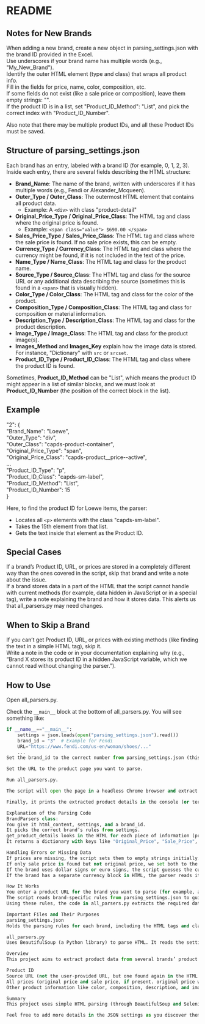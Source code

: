 # README

## Notes for New Brands
When adding a new brand, create a new object in parsing_settings.json with the brand ID provided in the Excel.  
Use underscores if your brand name has multiple words (e.g., "My_New_Brand").  
Identify the outer HTML element (type and class) that wraps all product info.  
Fill in the fields for price, name, color, composition, etc.  
If some fields do not exist (like a sale price or composition), leave them empty strings: "".  
If the product ID is in a list, set "Product_ID_Method": "List", and pick the correct index with "Product_ID_Number".

Also note that there may be multiple product IDs, and all these Product IDs must be saved.

## Structure of parsing_settings.json
Each brand has an entry, labeled with a brand ID (for example, 0, 1, 2, 3). Inside each entry, there are several fields describing the HTML structure:

- **Brand_Name**: The name of the brand, written with underscores if it has multiple words (e.g., Fendi or Alexander_Mcqueen).  
- **Outer_Type / Outer_Class**: The outermost HTML element that contains all product data.  
  - Example: A `<div>` with class "product-detail"  
- **Original_Price_Type / Original_Price_Class**: The HTML tag and class where the original price is found.  
  - Example: `<span class="value"> $690.00 </span>`  
- **Sales_Price_Type / Sales_Price_Class**: The HTML tag and class where the sale price is found. If no sale price exists, this can be empty.  
- **Currency_Type / Currency_Class**: The HTML tag and class where the currency might be found, if it is not included in the text of the price.  
- **Name_Type / Name_Class**: The HTML tag and class for the product name.  
- **Source_Type / Source_Class**: The HTML tag and class for the source URL or any additional data describing the source (sometimes this is found in a `<span>` that is visually hidden).  
- **Color_Type / Color_Class**: The HTML tag and class for the color of the product.  
- **Composition_Type / Composition_Class**: The HTML tag and class for composition or material information.  
- **Description_Type / Description_Class**: The HTML tag and class for the product description.  
- **Image_Type / Image_Class**: The HTML tag and class for the product image(s).  
- **Images_Method** and **Images_Key** explain how the image data is stored. For instance, "Dictionary" with `src` or `srcset`.  
- **Product_ID_Type / Product_ID_Class**: The HTML tag and class where the product ID is found.

Sometimes, **Product_ID_Method** can be "List", which means the product ID might appear in a list of similar blocks, and we must look at **Product_ID_Number** (the position of the correct block in the list).

## Example
"2": {  
  "Brand_Name": "Loewe",  
  "Outer_Type": "div",  
  "Outer_Class": "capds-product-container",  
  "Original_Price_Type": "span",  
  "Original_Price_Class": "capds-product__price--active",  
  ...  
  "Product_ID_Type": "p",  
  "Product_ID_Class": "capds-sm-label",  
  "Product_ID_Method": "List",  
  "Product_ID_Number": 15  
}

Here, to find the product ID for Loewe items, the parser:

- Locates all `<p>` elements with the class "capds-sm-label".  
- Takes the 15th element from that list.  
- Gets the text inside that element as the Product ID.

## Special Cases
If a brand’s Product ID, URL, or prices are stored in a completely different way than the ones covered in the script, skip that brand and write a note about the issue.  
If a brand stores data in a part of the HTML that the script cannot handle with current methods (for example, data hidden in JavaScript or in a special tag), write a note explaining the brand and how it stores data. This alerts us that all_parsers.py may need changes.

## When to Skip a Brand
If you can’t get Product ID, URL, or prices with existing methods (like finding the text in a simple HTML tag), skip it.  
Write a note in the code or in your documentation explaining why (e.g., “Brand X stores its product ID in a hidden JavaScript variable, which we cannot read without changing the parser.”).

## How to Use
Open all_parsers.py.

Check the `__main__` block at the bottom of all_parsers.py. You will see something like:

```python
if __name__=="__main__":
    settings = json.loads(open("parsing_settings.json").read())
    brand_id = "3"  # Example for Fendi
    URL="https://www.fendi.com/us-en/woman/shoes/..."
    ...
Set the brand_id to the correct number from parsing_settings.json (this number matches the brand entry you want to parse).

Set the URL to the product page you want to parse.

Run all_parsers.py.

The script will open the page in a headless Chrome browser and extract data using the rules from parsing_settings.json.

Finally, it prints the extracted product details in the console (or terminal).

Explanation of the Parsing Code
BrandParsers class:
You give it html_content, settings, and a brand_id.
It picks the correct brand’s rules from settings.
get_product_details looks in the HTML for each piece of information (price, color, name, images, etc.).
It returns a dictionary with keys like "Original_Price", "Sale_Price", "Color", "Product ID", and so on.

Handling Errors or Missing Data
If prices are missing, the script sets them to empty strings initially.
If only sale price is found but not original price, we set both to the same value.
If the brand uses dollar signs or euro signs, the script guesses the currency.
If the brand has a separate currency block in HTML, the parser reads it, too.

How It Works
You enter a product URL for the brand you want to parse (for example, a Fendi product URL).
The script reads brand-specific rules from parsing_settings.json to guide how the HTML is parsed.
Using these rules, the code in all_parsers.py extracts the required data from the HTML content.

Important Files and Their Purposes
parsing_settings.json
Holds the parsing rules for each brand, including the HTML tags and classes to look for.

all_parsers.py
Uses BeautifulSoup (a Python library) to parse HTML. It reads the settings from parsing_settings.json and attempts to gather product information based on those settings.

Overview
This project aims to extract product data from several brands’ product pages. It looks for:

Product ID
Source URL (not the user-provided URL, but one found again in the HTML source)
All prices (original price and sale price, if present. original price will always be larger)
Other product information like color, composition, description, and images is also collected if it can be found on the product page. Each brand must provide at least Product ID, URL, and all prices to be considered complete.

Summary
This project uses simple HTML parsing (through BeautifulSoup and Selenium) to collect product information. The instructions for each brand live in parsing_settings.json. If a brand changes its website or uses a format not covered by the existing methods, you will need to update parsing_settings.json or possibly modify all_parsers.py. Always document any issues you find or any special cases that require additional code changes.

Feel free to add more details in the JSON settings as you discover them. The main goal is to consistently capture the Product ID, URL, and prices for every brand.
